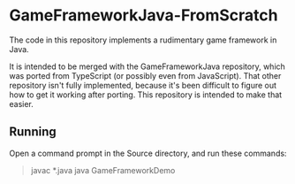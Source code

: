 GameFrameworkJava-FromScratch
=============================

The code in this repository implements a rudimentary game framework in Java.

It is intended to be merged with the GameFrameworkJava repository,
which was ported from TypeScript (or possibly even from JavaScript).
That other repository isn't fully implemented, because it's been difficult
to figure out how to get it working after porting. This repository is
intended to make that easier.

Running
-------

Open a command prompt in the Source directory, and run these commands:

> javac *.java
> java GameFrameworkDemo
